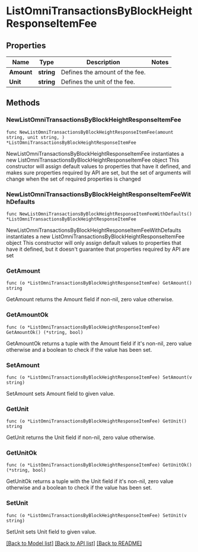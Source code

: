 # ListOmniTransactionsByBlockHeightResponseItemFee

## Properties

Name | Type | Description | Notes
------------ | ------------- | ------------- | -------------
**Amount** | **string** | Defines the amount of the fee. | 
**Unit** | **string** | Defines the unit of the fee. | 

## Methods

### NewListOmniTransactionsByBlockHeightResponseItemFee

`func NewListOmniTransactionsByBlockHeightResponseItemFee(amount string, unit string, ) *ListOmniTransactionsByBlockHeightResponseItemFee`

NewListOmniTransactionsByBlockHeightResponseItemFee instantiates a new ListOmniTransactionsByBlockHeightResponseItemFee object
This constructor will assign default values to properties that have it defined,
and makes sure properties required by API are set, but the set of arguments
will change when the set of required properties is changed

### NewListOmniTransactionsByBlockHeightResponseItemFeeWithDefaults

`func NewListOmniTransactionsByBlockHeightResponseItemFeeWithDefaults() *ListOmniTransactionsByBlockHeightResponseItemFee`

NewListOmniTransactionsByBlockHeightResponseItemFeeWithDefaults instantiates a new ListOmniTransactionsByBlockHeightResponseItemFee object
This constructor will only assign default values to properties that have it defined,
but it doesn't guarantee that properties required by API are set

### GetAmount

`func (o *ListOmniTransactionsByBlockHeightResponseItemFee) GetAmount() string`

GetAmount returns the Amount field if non-nil, zero value otherwise.

### GetAmountOk

`func (o *ListOmniTransactionsByBlockHeightResponseItemFee) GetAmountOk() (*string, bool)`

GetAmountOk returns a tuple with the Amount field if it's non-nil, zero value otherwise
and a boolean to check if the value has been set.

### SetAmount

`func (o *ListOmniTransactionsByBlockHeightResponseItemFee) SetAmount(v string)`

SetAmount sets Amount field to given value.


### GetUnit

`func (o *ListOmniTransactionsByBlockHeightResponseItemFee) GetUnit() string`

GetUnit returns the Unit field if non-nil, zero value otherwise.

### GetUnitOk

`func (o *ListOmniTransactionsByBlockHeightResponseItemFee) GetUnitOk() (*string, bool)`

GetUnitOk returns a tuple with the Unit field if it's non-nil, zero value otherwise
and a boolean to check if the value has been set.

### SetUnit

`func (o *ListOmniTransactionsByBlockHeightResponseItemFee) SetUnit(v string)`

SetUnit sets Unit field to given value.



[[Back to Model list]](../README.md#documentation-for-models) [[Back to API list]](../README.md#documentation-for-api-endpoints) [[Back to README]](../README.md)


